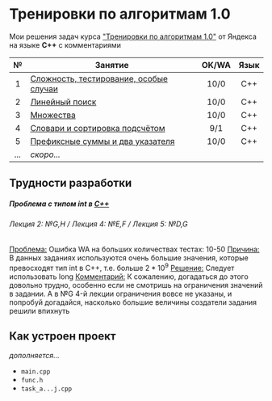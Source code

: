 # Тренировки по алгоритмам 1.0
Мои решения задач курса ["Тренировки по алгоритмам 1.0"](https://yandex.ru/yaintern/algorithm-training_1) от Яндекса на языке **C++** с комментариями

| № | Занятие | OK/WA | Язык |
| :-: | - | :-: | :-: |
| 1 | [Сложность, тестирование, особые случаи](/1_complexity/) | 10/0 | C++ | 
| 2 | [Линейный поиск](/2_linear%20search/) | 10/0 | C++ | 
| 3 | [Множества](/3_set/) | 10/0 | C++ | 
| 4 | [Словари и сортировка подсчётом](/4_dictionaries/) | 9/1 | C++ |
| 5 | [Префиксные суммы и два указателя](/5_prefix%20sum/) | 10/0 | C++ |
| *...* | *скоро...* | | |

## Трудности разработки
##### Проблема с типом int в [C++](https://www.youtube.com/shorts/yV0heEXVKjY)
###### Лекция 2: №G,H / Лекция 4: №E,F / Лекция 5: №D,G
<ins>Проблема:</ins> Ошибка WA на больших количествах тестах: 10-50
<ins>Причина:</ins> В данных заданиях используются очень большие значения, которые превосходят тип int в C++, т.е. больше $2*10^9$
<ins>Решение:</ins> Следует использовать long
<ins>Комментарий:</ins> К сожалению, догадаться до этого довольно трудно, особенно если не смотришь на ограничения значений в задании. А в №G 4-й лекции ограничения вовсе не указаны, и попробуй догадайся, насколько большие величины создатели задания решили впихнуть

## Как устроен проект
*дополняется...*
- `main.cpp`
- `func.h`
- `task_a...j.cpp`
